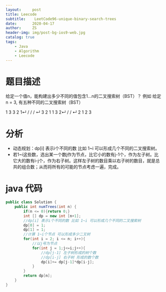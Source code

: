 ```yaml
---
layout:     post
title: Leecode
subtitle:    LeetCode96-unique-binary-search-trees
date:       2020-04-17
author:     ZS
header-img: img/post-bg-ios9-web.jpg
catalog: true
tags: 
    - Java
    - Algorithm
    - Leecode
---
```



# 题目描述
给定一个值n，能构建出多少不同的值包含1...n的二叉搜索树（BST）？
例如
给定 n = 3, 有五种不同的二叉搜索树（BST）

   1         3     3      2      1↵           /     /      /       ↵     3     2     1      1   3      2↵    /     /                        ↵   2     1         2                 3
# 分析
* 动态规划：dp[i] 表示i个不同的数 比如 1~i 可以形成几个不同的二叉搜索树。
* 若1~i这些数，选出某一个数j作为节点，比它小的数有j-1个，作为左子树。比它大的数有i-j个，作为右子树。这样左子树的数目乘以右子树的数目，就是总共的组合数；从而将所有的可能的节点考虑一遍，完成。
# java 代码
```java
public class Solution {
    public int numTrees(int n) {
        if(n <= 0){return 0;}
        int [] dp = new int [n+1];
        //dp[i] 表示i个不同的数 比如 1~i 可以形成几个不同的二叉搜索树
        dp[0] = 1;
        dp[1] = 1;
        //计算 1~i个节点 可以形成多少二叉树
        for(int i = 2; i <= n; i++){
            //以j号为节点
            for(int j = 1;j<=i;j++){
                //dp[j-1] 左子树形成的树个数  
                //dp[i-j] 右子树 形成的数个数
                dp[i]+= dp[j-1]*dp[i-j];
            }
        }        
        return dp[n];
    }
}
```